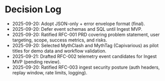# Decision Log
- 2025-09-20: Adopt JSON-only + error envelope format (final).
- 2025-09-20: Defer event schemas and SQL until Ingest MVP.
- 2025-09-20: Ratified RFC-001 PRD covering problem statement, user targeting, scope, success metrics, and risks.
- 2025-09-20: Selected MythClash and MythTag (Capivarious) as pilot titles for demo data and workflow validation.
- 2025-09-21: Drafted RFC-002 telemetry event candidates for Ingest MVP (pending review).
- 2025-09-20: Ratified RFC-003 ingest security posture (auth headers, replay window, rate limits, logging).
